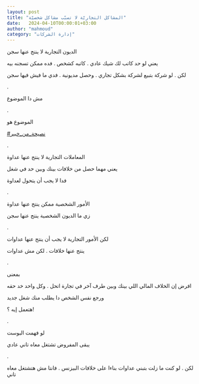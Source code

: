 ```yaml
---
layout: post
title: "المشاكل التجاريّة لا تسبّب مشاكل شخصيّة"
date:   2024-04-10T00:00:01+03:00
author: "mahmoud"
category: "إدارة الشركات"
---
```



الديون التجارية لا ينتج عنها سجن

يعني لو حد كاتب لك شيك عادي . كاتبه كشخص . فده ممكن
تسجنه بيه

لكن . لو شركة بتبيع لشركة بشكل تجاري . وحصل مديونية .
فدي ما فيش فيها سجن

.

مش دا الموضوع

.

الموضوع هو

[<u>\#نصيحة\_من\_خبير</u>](https://www.facebook.com/hashtag/%D9%86%D8%B5%D9%8A%D8%AD%D8%A9_%D9%85%D9%86_%D8%AE%D8%A8%D9%8A%D8%B1?__eep__=6&__cft__%5b0%5d=AZWjjv6zoT7e1dAi14VHxHTGuKpYlnLXYDpCMCQ2ojCg99qeLoqkqft9S5_oz3Vv6fJLSTTxpjQqUmOGRvHgOmxnuMquDc9j_ZhD9etegMdEExvn99HULTMtdDi7kJzDcLiuiIhuiW_kec47ZmLL_ntv_lmvJjOPriLM0X0JB3jGEA&__tn__=*NK-R)

.

المعاملات التجارية لا ينتج عنها عداوة

يعني مهما حصل من خلافات بينك وبين حد في شغل

فدا لا يجب أن يتحول لعداوة

.

الأمور الشخصية ممكن ينتج عنها عداوة

زي ما الديون الشخصية ينتج عنها سجن

.

لكن الأمور التجارية لا يجب أن ينتج عنها عداوات

ينتج عنها خلافات . لكن مش عداوات

.

بمعنى

افرض إن الخلاف المالي اللي بينك وبين طرف آخر في تجارة
اتحل . وكل واحد خد حقه

ورجع نفس الشخص دا يطلب منك شغل جديد

هتعمل إيه ؟!

.

لو فهمت البوست

يبقى المفروض تشتغل معاه تاني عادي

.

لكن . لو كنت ما زلت بتبني عداوات بناءا على خلافات
البيزنس . فانتا مش هتشتغل معاه تاني

